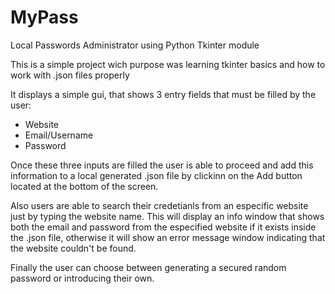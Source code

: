 # MyPass
Local Passwords Administrator using Python Tkinter module 

This is a simple project wich purpose was learning tkinter basics and how to work with .json files properly

It displays a simple gui, that shows 3 entry fields that must be filled by the user:
- Website
- Email/Username
- Password

Once these three inputs are filled the user is able to proceed and add this information to a local generated .json file by clickinn on the Add button located at the bottom of the screen.

Also users are able to search their credetianls from an especific website just by typing the website name. This will display an info window that shows both the email and password from the especified website if it exists inside the .json file, otherwise it will show an error message window indicating that the website couldn't be found.

Finally the user can choose between generating a secured random password or introducing their own.

